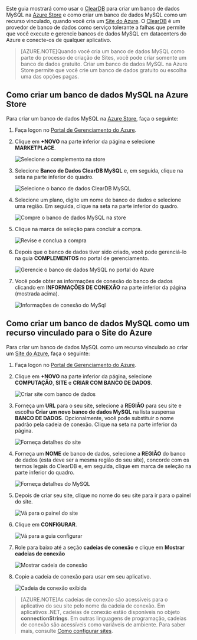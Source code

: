 Este guia mostrará como usar o [ClearDB] para criar um banco de dados MySQL na [Azure Store] e como criar um banco de dados MySQL como um recurso vinculado, quando você cria um [Site do Azure][waws]. O [ClearDB] é um provedor de banco de dados como serviço tolerante a falhas que permite que você execute e gerencie bancos de dados MySQL em datacenters do Azure e conecte-os de qualquer aplicativo.

> [AZURE.NOTE]Quando você cria um banco de dados MySQL como parte do processo de criação de Sites, você pode criar somente um banco de dados gratuito. Criar um banco de dados MySQL na Azure Store permite que você crie um banco de dados gratuito ou escolha uma das opções pagas.

## Como criar um banco de dados MySQL na Azure Store

Para criar um banco de dados MySQL na [Azure Store], faça o seguinte:

1. Faça logon no [Portal de Gerenciamento do Azure][portal].
2. Clique em **+NOVO** na parte inferior da página e selecione **MARKETPLACE**.

	![Selecione o complemento na store](./media/create-mysql-db/select-store.png)

3. Selecione **Banco de Dados ClearDB MySQL** e, em seguida, clique na seta na parte inferior do quadro.

	![Selecione o banco de dados ClearDB MySQL](./media/create-mysql-db/select-cleardb-mysql.png)

4. Selecione um plano, digite um nome de banco de dados e selecione uma região. Em seguida, clique na seta na parte inferior do quadro.

	![Compre o banco de dados MySQL na store](./media/create-mysql-db/purchase-mysql.png)

5. Clique na marca de seleção para concluir a compra.

	![Revise e conclua a compra](./media/create-mysql-db/complete-mysql-purchase.png)

6. Depois que o banco de dados tiver sido criado, você pode gerenciá-lo na guia **COMPLEMENTOS** no portal de gerenciamento.

	![Gerencie o banco de dados MySQL no portal do Azure](./media/create-mysql-db/manage-mysql-add-on.png)

7. Você pode obter as informações de conexão do banco de dados clicando em **INFORMAÇÕES DE CONEXÃO** na parte inferior da página (mostrada acima).

	![Informações de conexão do MySql](./media/create-mysql-db/mysql-conn-info.png)


## Como criar um banco de dados MySQL como um recurso vinculado para o Site do Azure

Para criar um banco de dados MySQL como um recurso vinculado ao criar um [Site do Azure][waws], faça o seguinte:

1. Faça logon no [Portal de Gerenciamento do Azure][portal].
2. Clique em **+NOVO** na parte inferior da página, selecione **COMPUTAÇÃO**, **SITE** e **CRIAR COM BANCO DE DADOS**.

	![Criar site com banco de dados](./media/create-mysql-db/custom_create.png)

3. Forneça um **URL** para o seu site, selecione a **REGIÃO** para seu site e escolha **Criar um novo banco de dados MySQL** na lista suspensa **BANCO DE DADOS**. Opcionalmente, você pode substituir o nome padrão pela cadeia de conexão. Clique na seta na parte inferior da página.

	![Forneça detalhes do site](./media/create-mysql-db/provide-website-details.png)

4. Forneça um **NOME** de banco de dados, selecione a **REGIÃO** do banco de dados (esta deve ser a mesma região do seu site), concorde com os termos legais do ClearDB e, em seguida, clique em marca de seleção na parte inferior do quadro.

	![Forneça detalhes do MySQL](./media/create-mysql-db/provide-mysql-details.png)

5. Depois de criar seu site, clique no nome do seu site para ir para o painel do site.

	![Vá para o painel do site](./media/create-mysql-db/go-to-website-dashboard.png)

6. Clique em **CONFIGURAR**.

	![Vá para a guia configurar](./media/create-mysql-db/go-to-configure-tab.png)

7. Role para baixo até a seção **cadeias de conexão** e clique em **Mostrar cadeias de conexão**

	![Mostrar cadeia de conexão](./media/create-mysql-db/show-conn-string.png)

8. Copie a cadeia de conexão para usar em seu aplicativo.

	![Cadeia de conexão exibida](./media/create-mysql-db/shown-conn-string.png)

> [AZURE.NOTE]As cadeias de conexão são acessíveis para o aplicativo do seu site pelo nome da cadeia de conexão. Em aplicativos .NET, cadeias de conexão estão disponíveis no objeto **connectionStrings**. Em outras linguagens de programação, cadeias de conexão são acessíveis como variáveis de ambiente. Para saber mais, consulte [Como configurar sites][configure].

[ClearDB]: http://www.cleardb.com/
[waws]: /documentation/services/web-sites/
[Azure Store]: ../articles/store.md
[portal]: http://manage.windowsazure.com
[configure]: ../article/app-service-web/web-sites-configure.md

<!---HONumber=62-->